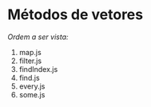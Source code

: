 # Métodos de vetores

*Ordem a ser vista:*
1. map.js
2. filter.js
3. findIndex.js
4. find.js
5. every.js
6. some.js